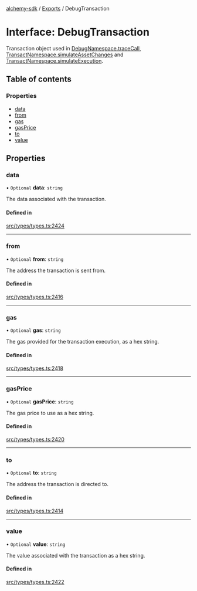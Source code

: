 [alchemy-sdk](../README.md) / [Exports](../modules.md) / DebugTransaction

# Interface: DebugTransaction

Transaction object used in [DebugNamespace.traceCall](../classes/DebugNamespace.md#tracecall), [TransactNamespace.simulateAssetChanges](../classes/TransactNamespace.md#simulateassetchanges) and [TransactNamespace.simulateExecution](../classes/TransactNamespace.md#simulateexecution).

## Table of contents

### Properties

- [data](DebugTransaction.md#data)
- [from](DebugTransaction.md#from)
- [gas](DebugTransaction.md#gas)
- [gasPrice](DebugTransaction.md#gasprice)
- [to](DebugTransaction.md#to)
- [value](DebugTransaction.md#value)

## Properties

### data

• `Optional` **data**: `string`

The data associated with the transaction.

#### Defined in

[src/types/types.ts:2424](https://github.com/alchemyplatform/alchemy-sdk-js/blob/905f87c/src/types/types.ts#L2424)

___

### from

• `Optional` **from**: `string`

The address the transaction is sent from.

#### Defined in

[src/types/types.ts:2416](https://github.com/alchemyplatform/alchemy-sdk-js/blob/905f87c/src/types/types.ts#L2416)

___

### gas

• `Optional` **gas**: `string`

The gas provided for the transaction execution, as a hex string.

#### Defined in

[src/types/types.ts:2418](https://github.com/alchemyplatform/alchemy-sdk-js/blob/905f87c/src/types/types.ts#L2418)

___

### gasPrice

• `Optional` **gasPrice**: `string`

The gas price to use as a hex string.

#### Defined in

[src/types/types.ts:2420](https://github.com/alchemyplatform/alchemy-sdk-js/blob/905f87c/src/types/types.ts#L2420)

___

### to

• `Optional` **to**: `string`

The address the transaction is directed to.

#### Defined in

[src/types/types.ts:2414](https://github.com/alchemyplatform/alchemy-sdk-js/blob/905f87c/src/types/types.ts#L2414)

___

### value

• `Optional` **value**: `string`

The value associated with the transaction as a hex string.

#### Defined in

[src/types/types.ts:2422](https://github.com/alchemyplatform/alchemy-sdk-js/blob/905f87c/src/types/types.ts#L2422)
